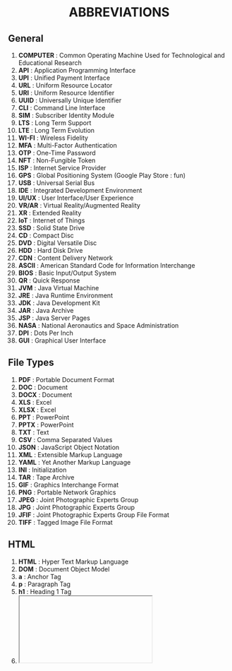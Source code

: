 <h1 align="center">ABBREVIATIONS</h1>

<h2>General</h2>

1. **COMPUTER** : Common Operating Machine Used for Technological and Educational Research
2. **API** : Application Programming Interface
3. **UPI** : Unified Payment Interface
4. **URL** : Uniform Resource Locator
5. **URI** : Uniform Resource Identifier
6. **UUID** : Universally Unique Identifier
7. **CLI** : Command Line Interface
8. **SIM** : Subscriber Identity Module
9. **LTS** : Long Term Support
10. **LTE** : Long Term Evolution
11. **WI-FI** : Wireless Fidelity
12. **MFA** : Multi-Factor Authentication
13. **OTP** : One-Time Password
14. **NFT** : Non-Fungible Token
15. **ISP** : Internet Service Provider
16. **GPS** : Global Positioning System (Google Play Store : fun)
17. **USB** : Universal Serial Bus
18. **IDE** : Integrated Development Environment
19. **UI/UX** : User Interface/User Experience
20. **VR/AR** : Virtual Reality/Augmented Reality
21. **XR** : Extended Reality
22. **IoT** : Internet of Things
23. **SSD** : Solid State Drive
24. **CD** : Compact Disc
25. **DVD** : Digital Versatile Disc
26. **HDD** : Hard Disk Drive
27. **CDN** : Content Delivery Network
28. **ASCII** : American Standard Code for Information Interchange
29. **BIOS** : Basic Input/Output System
30. **QR** : Quick Response
31. **JVM** : Java Virtual Machine
32. **JRE** : Java Runtime Environment
33. **JDK** : Java Development Kit
34. **JAR** : Java Archive
35. **JSP** : Java Server Pages
36. **NASA** : National Aeronautics and Space Administration
37. **DPI** : Dots Per Inch
38. **GUI** : Graphical User Interface

<h2>File Types</h2>

1. **PDF** : Portable Document Format
2. **DOC** : Document
3. **DOCX** : Document
4. **XLS** : Excel
5. **XLSX** : Excel
6. **PPT** : PowerPoint
7. **PPTX** : PowerPoint
8. **TXT** : Text
9. **CSV** : Comma Separated Values
10. **JSON** : JavaScript Object Notation
11. **XML** : Extensible Markup Language
12. **YAML** : Yet Another Markup Language
13. **INI** : Initialization
14. **TAR** : Tape Archive
15. **GIF** : Graphics Interchange Format
16. **PNG** : Portable Network Graphics
17. **JPEG** : Joint Photographic Experts Group
18. **JPG** : Joint Photographic Experts Group
19. **JFIF** : Joint Photographic Experts Group File Format
20. **TIFF** : Tagged Image File Format

<h2>HTML</h2>

1. **HTML** : Hyper Text Markup Language
2. **DOM** : Document Object Model
3. **a** : Anchor Tag
4. **p** : Paragraph Tag
5. **h1** : Heading 1 Tag
6. **<iframe>** : Inline Frame
7. **XML** : Extensible Markup Language
8. **SVG** : Scalable Vector Graphics

<h2>CSS</h2>

1. **CSS** : Cascading Style Sheets
2. **SASS** : Syntactically Awesome Style Sheets
3. **LESS** : Leaner Style Sheets
4. **SCSS** : Sassy Cascading Style Sheets
5. **BEM** : Block Element Modifier
6. **OOCSS** : Object Oriented CSS
7. **SMACSS** : Scalable and Modular Architecture for CSS
8. **FLEX** : Flexible Box Layout

<h2>JS</h2>

1. **JS** : JavaScript
2. **JSON** : JavaScript Object Notation
3. **JSX** : JavaScript XML
4. **ES6** : ECMAScript 6
5. **GSAP** : GreenSock Animation Platform

<h2>GIT / Github</h2>

1. **GIT** : Global Information Tracker
2. **SHA** : Secure Hash Algorithm

<h2>Computer Networks</h2>

1. **OSI** : Open Systems Interconnection
2. **TCP** : Transmission Control Protocol
3. **IP** : Internet Protocol
4. **HTTP** : Hypertext Transfer Protocol
5. **HTTPS** : Hypertext Transfer Protocol Secure
6. **FTP** : File Transfer Protocol
7. **SMTP** : Simple Mail Transfer Protocol
8. **POP3** : Post Office Protocol 3 (Prince of Persia : fun)
9. **IMAP** : Internet Message Access Protocol
10. **SSL** : Secure Sockets Layer
11. **TLS** : Transport Layer Security
12. **UDP** : User Datagram Protocol
13. **DNS** : Domain Name System
14. **DHCP** : Dynamic Host Configuration Protocol
15. **ARP** : Address Resolution Protocol
16. **RARP** : Reverse Address Resolution Protocol
17. **ICMP** : Internet Control Message Protocol
18. **IGMP** : Internet Group Management Protocol
19. **ARPA** : Advanced Research Projects Agency
20. **ARPANET** : Advanced Research Projects Agency Network
21. **LAN** : Local Area Network
22. **MAN** : Metropolitan Area Network
23. **CAN** : Controller Area Network
24. **WLAN** : Wireless Local Area Network
25. **VLAN** : Virtual Local Area Network
26. **WAN** : Wide Area Network
27. **VPN** : Virtual Private Network
28. **NAT** : Network Address Translation
29. **SSH** : Secure Shell
30. **NAC** : Network Access Control
31. **MAC** : Media Access Control
32. **SMS** : Short Message Service
33. **MMS** : Multimedia Messaging Service

<h2>DevOps</h2>

1.  **DevOps** : Development and Operations
2.  **CI** : Continuous Integration
3.  **CD** : Continuous Deployment
4.  **CI/CD** : Continuous Integration/Continuous Deployment
5.  **VM** : Virtual Machine

<h2>AWS</h2>

1. **AWS** : Amazon Web Services
2. **EC2** : Elastic Compute Cloud
3. **EBS** : Elastic Block Storage
4. **RDS** : Relational Database Service
5. **S3** : Simple Storage Service
6. **SNS** : Simple Notification Service
7. **SQS** : Simple Queue Service
8. **VPC** : Virtual Private Cloud
9. **IAM** : Identity and Access Management
10. **ECR** : Elastic Container Registry
11. **ECS** : Elastic Container Service
12. **EKS** : Elastic Kubernetes Service
13. **AMI** : Amazon Machine Image

<h2>Kubernetes</h2>

1. **K8s** : Kubernetes
2. **CNCF** : Cloud Native Computing Foundation

<h2>Docker</h2>

1.  **OCI** : Open Container Initiative
2.  **CRI** : Container Runtime Interface

<h2>MongoDb</h2>

1. **MDB** : MongoDB
2. **Mongo** : Humongous

<h2>React</h2>

<h2>NodeJs</h2>

1. **OAuth** : Open Authorization
2. **JWT** : JSON Web Token

<h2>Express</h2>

<h2>SQL</h2>

1. **SQL** : Structured Query Language
2. **DDL** : Data Definition Language
3. **DML** : Data Manipulation Language
4. **DQL** : Data Query Language
5. **DCL** : Data Control Language
6. **TCL** : Transaction Control Language
7. **CRUD** : Create, Read, Update, Delete
8. **ORM** : Object-Relational Mapping

<h2>Python</h2>

1.  **PIP** : PIP installs packages
2.  **PIPENV** : PIP + Virtual Environment
3.  **AI** : Artificial Intelligence
4.  **ML** : Machine Learning
5.  **DL** : Deep Learning
6.  **ANN** : Artificial Neural Network
7.  **CNN** : Convolutional Neural Network
8.  **RNN** : Recurrent Neural Network
9.  **LSTM** : Long Short-Term Memory
10. **GRU** : Gated Recurrent Unit

<h2>Cyber Security</h2>

1. **DDoS** : Distributed Denial of Service
2. **DoS** : Denial of Service
3. **CTI** : Cyber Threat Intelligence

4. **APT** : Advanced Persistent Threat
5. **SOAR** : Security Orchestration, Automation, and Response
6. **SOC** : Security Operations Center
7. **CAS** : Cloud Application Security
8. **WAF** : Web Application Firewall
9. **SSO** : Single Sign-On
